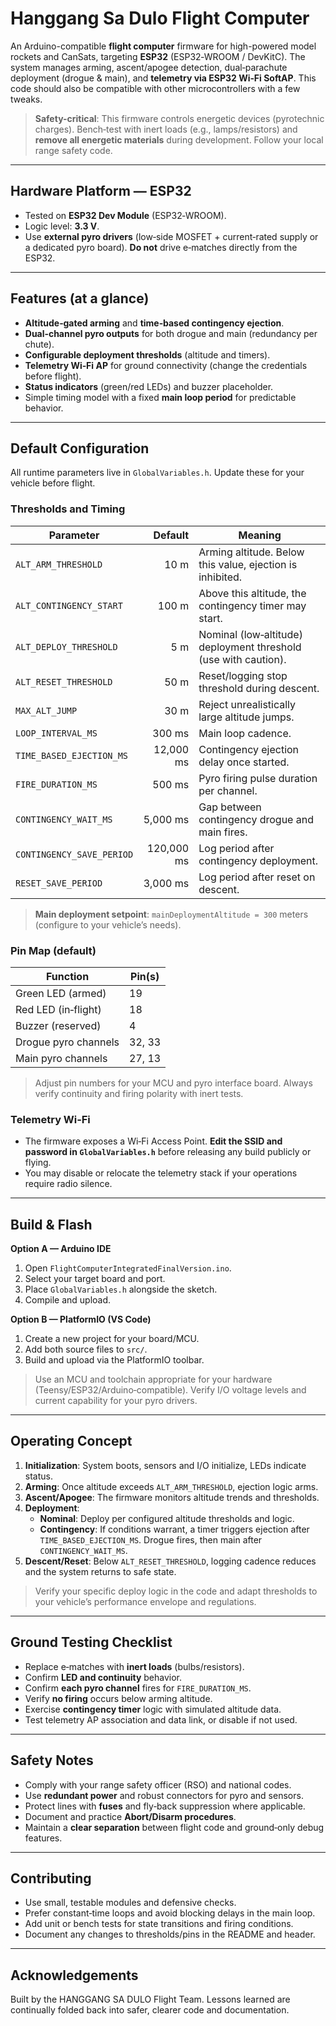 # Hanggang Sa Dulo Flight Computer

An Arduino-compatible **flight computer** firmware for high-powered model rockets and CanSats, targeting **ESP32** (ESP32‑WROOM / DevKitC). The system manages arming, ascent/apogee detection, dual‑parachute deployment (drogue & main), and **telemetry via ESP32 Wi‑Fi SoftAP**. This code should also be compatible with other microcontrollers with a few tweaks.

> **Safety-critical**: This firmware controls energetic devices (pyrotechnic charges). Bench‑test with inert loads (e.g., lamps/resistors) and **remove all energetic materials** during development. Follow your local range safety code.

---

## Hardware Platform — ESP32

- Tested on **ESP32 Dev Module** (ESP32‑WROOM).  
- Logic level: **3.3 V**.  
- Use **external pyro drivers** (low‑side MOSFET + current‑rated supply or a dedicated pyro board). **Do not** drive e‑matches directly from the ESP32.

---

## Features (at a glance)

- **Altitude‑gated arming** and **time‑based contingency ejection**.
- **Dual‑channel pyro outputs** for both drogue and main (redundancy per chute).
- **Configurable deployment thresholds** (altitude and timers).
- **Telemetry Wi‑Fi AP** for ground connectivity (change the credentials before flight).
- **Status indicators** (green/red LEDs) and buzzer placeholder.
- Simple timing model with a fixed **main loop period** for predictable behavior.

---

## Default Configuration

All runtime parameters live in `GlobalVariables.h`. Update these for your vehicle before flight.

### Thresholds and Timing

| Parameter | Default | Meaning |
|---|---:|---|
| `ALT_ARM_THRESHOLD` | 10 m | Arming altitude. Below this value, ejection is inhibited. |
| `ALT_CONTINGENCY_START` | 100 m | Above this altitude, the contingency timer may start. |
| `ALT_DEPLOY_THRESHOLD` | 5 m | Nominal (low‑altitude) deployment threshold (use with caution). |
| `ALT_RESET_THRESHOLD` | 50 m | Reset/logging stop threshold during descent. |
| `MAX_ALT_JUMP` | 30 m | Reject unrealistically large altitude jumps. |
| `LOOP_INTERVAL_MS` | 300 ms | Main loop cadence. |
| `TIME_BASED_EJECTION_MS` | 12,000 ms | Contingency ejection delay once started. |
| `FIRE_DURATION_MS` | 500 ms | Pyro firing pulse duration per channel. |
| `CONTINGENCY_WAIT_MS` | 5,000 ms | Gap between contingency drogue and main fires. |
| `CONTINGENCY_SAVE_PERIOD` | 120,000 ms | Log period after contingency deployment. |
| `RESET_SAVE_PERIOD` | 3,000 ms | Log period after reset on descent. |

> **Main deployment setpoint**: `mainDeploymentAltitude = 300` meters (configure to your vehicle’s needs).

### Pin Map (default)

| Function | Pin(s) |
|---|---|
| Green LED (armed) | 19 |
| Red LED (in‑flight) | 18 |
| Buzzer (reserved) | 4 |
| Drogue pyro channels | 32, 33 |
| Main pyro channels | 27, 13 |

> Adjust pin numbers for your MCU and pyro interface board. Always verify continuity and firing polarity with inert tests.

### Telemetry Wi‑Fi

- The firmware exposes a Wi‑Fi Access Point. **Edit the SSID and password in `GlobalVariables.h`** before releasing any build publicly or flying.
- You may disable or relocate the telemetry stack if your operations require radio silence.

---

## Build & Flash

**Option A — Arduino IDE**  
1. Open `FlightComputerIntegratedFinalVersion.ino`.  
2. Select your target board and port.  
3. Place `GlobalVariables.h` alongside the sketch.  
4. Compile and upload.

**Option B — PlatformIO (VS Code)**  
1. Create a new project for your board/MCU.  
2. Add both source files to `src/`.  
3. Build and upload via the PlatformIO toolbar.

> Use an MCU and toolchain appropriate for your hardware (Teensy/ESP32/Arduino‑compatible). Verify I/O voltage levels and current capability for your pyro drivers.

---

## Operating Concept

1. **Initialization**: System boots, sensors and I/O initialize, LEDs indicate status.  
2. **Arming**: Once altitude exceeds `ALT_ARM_THRESHOLD`, ejection logic arms.  
3. **Ascent/Apogee**: The firmware monitors altitude trends and thresholds.  
4. **Deployment**:  
   - **Nominal**: Deploy per configured altitude thresholds and logic.  
   - **Contingency**: If conditions warrant, a timer triggers ejection after `TIME_BASED_EJECTION_MS`. Drogue fires, then main after `CONTINGENCY_WAIT_MS`.  
5. **Descent/Reset**: Below `ALT_RESET_THRESHOLD`, logging cadence reduces and the system returns to safe state.

> Verify your specific deploy logic in the code and adapt thresholds to your vehicle’s performance envelope and regulations.

---

## Ground Testing Checklist

- Replace e‑matches with **inert loads** (bulbs/resistors).  
- Confirm **LED and continuity** behavior.  
- Confirm **each pyro channel** fires for `FIRE_DURATION_MS`.  
- Verify **no firing** occurs below arming altitude.  
- Exercise **contingency timer** logic with simulated altitude data.  
- Test telemetry AP association and data link, or disable if not used.

---

## Safety Notes

- Comply with your range safety officer (RSO) and national codes.  
- Use **redundant power** and robust connectors for pyro and sensors.  
- Protect lines with **fuses** and fly‑back suppression where applicable.  
- Document and practice **Abort/Disarm procedures**.  
- Maintain a **clear separation** between flight code and ground‑only debug features.

---

## Contributing

- Use small, testable modules and defensive checks.  
- Prefer constant‑time loops and avoid blocking delays in the main loop.  
- Add unit or bench tests for state transitions and firing conditions.  
- Document any changes to thresholds/pins in the README and header.

---

## Acknowledgements

Built by the HANGGANG SA DULO Flight Team. Lessons learned are continually folded back into safer, clearer code and documentation.

